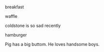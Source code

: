 breakfast

waffle

coldstone is so sad recently

hamburger

Pig has a big buttom. He loves handsome boys.

